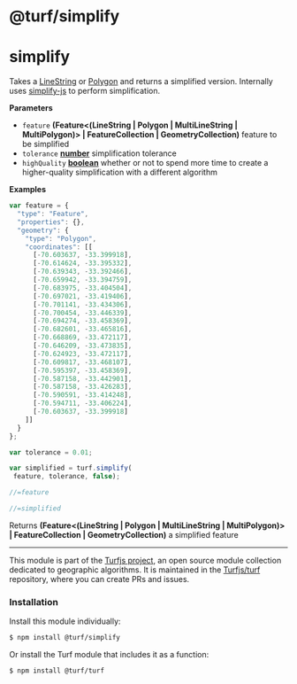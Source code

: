 # @turf/simplify

# simplify

Takes a [LineString](LineString) or [Polygon](Polygon) and returns a simplified version. Internally uses [simplify-js](http://mourner.github.io/simplify-js/) to perform simplification.

**Parameters**

-   `feature` **(Feature&lt;(LineString | Polygon | MultiLineString | MultiPolygon)> | FeatureCollection | GeometryCollection)** feature to be simplified
-   `tolerance` **[number](https://developer.mozilla.org/en-US/docs/Web/JavaScript/Reference/Global_Objects/Number)** simplification tolerance
-   `highQuality` **[boolean](https://developer.mozilla.org/en-US/docs/Web/JavaScript/Reference/Global_Objects/Boolean)** whether or not to spend more time to create
    a higher-quality simplification with a different algorithm

**Examples**

```javascript
var feature = {
  "type": "Feature",
  "properties": {},
  "geometry": {
    "type": "Polygon",
    "coordinates": [[
      [-70.603637, -33.399918],
      [-70.614624, -33.395332],
      [-70.639343, -33.392466],
      [-70.659942, -33.394759],
      [-70.683975, -33.404504],
      [-70.697021, -33.419406],
      [-70.701141, -33.434306],
      [-70.700454, -33.446339],
      [-70.694274, -33.458369],
      [-70.682601, -33.465816],
      [-70.668869, -33.472117],
      [-70.646209, -33.473835],
      [-70.624923, -33.472117],
      [-70.609817, -33.468107],
      [-70.595397, -33.458369],
      [-70.587158, -33.442901],
      [-70.587158, -33.426283],
      [-70.590591, -33.414248],
      [-70.594711, -33.406224],
      [-70.603637, -33.399918]
    ]]
  }
};

var tolerance = 0.01;

var simplified = turf.simplify(
 feature, tolerance, false);

//=feature

//=simplified
```

Returns **(Feature&lt;(LineString | Polygon | MultiLineString | MultiPolygon)> | FeatureCollection | GeometryCollection)** a simplified feature

---

This module is part of the [Turfjs project](http://turfjs.org/), an open source
module collection dedicated to geographic algorithms. It is maintained in the
[Turfjs/turf](https://github.com/Turfjs/turf) repository, where you can create
PRs and issues.

### Installation

Install this module individually:

```sh
$ npm install @turf/simplify
```

Or install the Turf module that includes it as a function:

```sh
$ npm install @turf/turf
```
